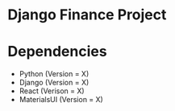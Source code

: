 # Django Finance Project

# Dependencies
* Python (Version = X)
* Django (Version = X)
* React (Verison = X)
* MaterialsUI (Version = X)
